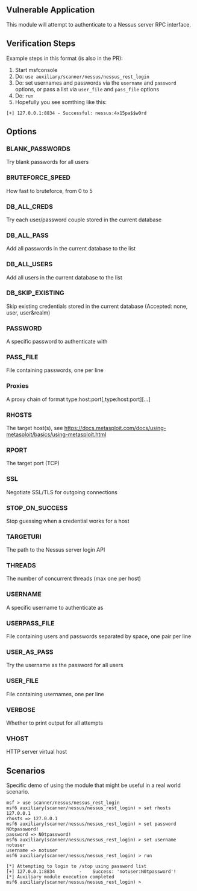 ## Vulnerable Application

This module will attempt to authenticate to a Nessus server RPC interface.

## Verification Steps
Example steps in this format (is also in the PR):

1. Start msfconsole
2. Do: `use auxiliary/scanner/nessus/nessus_rest_login`
3. Do: set usernames and passwords via the `username` and `password` options, or pass a list via `user_file` and `pass_file` options
4. Do: `run`
5. Hopefully you see somthing like this:
```
[+] 127.0.0.1:8834 - Successful: nessus:4x15pa$$w0rd
```

## Options
### BLANK_PASSWORDS
Try blank passwords for all users

### BRUTEFORCE_SPEED
How fast to bruteforce, from 0 to 5

### DB_ALL_CREDS
Try each user/password couple stored in the current database

### DB_ALL_PASS
Add all passwords in the current database to the list

### DB_ALL_USERS
Add all users in the current database to the list

### DB_SKIP_EXISTING
Skip existing credentials stored in the current database (Accepted: none, user, user&realm)

### PASSWORD
A specific password to authenticate with

### PASS_FILE
File containing passwords, one per line

### Proxies
A proxy chain of format type:host:port[,type:host:port][...]

### RHOSTS
The target host(s), see https://docs.metasploit.com/docs/using-metasploit/basics/using-metasploit.html

### RPORT
The target port (TCP)

### SSL
Negotiate SSL/TLS for outgoing connections

### STOP_ON_SUCCESS
Stop guessing when a credential works for a host

### TARGETURI
The path to the Nessus server login API

### THREADS
The number of concurrent threads (max one per host)

### USERNAME
A specific username to authenticate as

### USERPASS_FILE
File containing users and passwords separated by space, one pair per line

### USER_AS_PASS
Try the username as the password for all users

### USER_FILE
File containing usernames, one per line

### VERBOSE
Whether to print output for all attempts

### VHOST
HTTP server virtual host

## Scenarios
Specific demo of using the module that might be useful in a real world scenario.

```
msf > use scanner/nessus/nessus_rest_login
msf6 auxiliary(scanner/nessus/nessus_rest_login) > set rhosts 127.0.0.1
rhosts => 127.0.0.1
msf6 auxiliary(scanner/nessus/nessus_rest_login) > set password N0tpassword!
password => N0tpassword!
msf6 auxiliary(scanner/nessus/nessus_rest_login) > set username notuser
username => notuser 
msf6 auxiliary(scanner/nessus/nessus_rest_login) > run

[*] Attempting to login to /stop using password list
[+] 127.0.0.1:8834         -    Success: 'notuser:N0tpassword'!
[*] Auxiliary module execution completed
msf6 auxiliary(scanner/nessus/nessus_rest_login) >
```